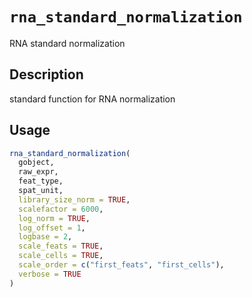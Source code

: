 # `rna_standard_normalization`

RNA standard normalization


## Description

standard function for RNA normalization


## Usage

```r
rna_standard_normalization(
  gobject,
  raw_expr,
  feat_type,
  spat_unit,
  library_size_norm = TRUE,
  scalefactor = 6000,
  log_norm = TRUE,
  log_offset = 1,
  logbase = 2,
  scale_feats = TRUE,
  scale_cells = TRUE,
  scale_order = c("first_feats", "first_cells"),
  verbose = TRUE
)
```



